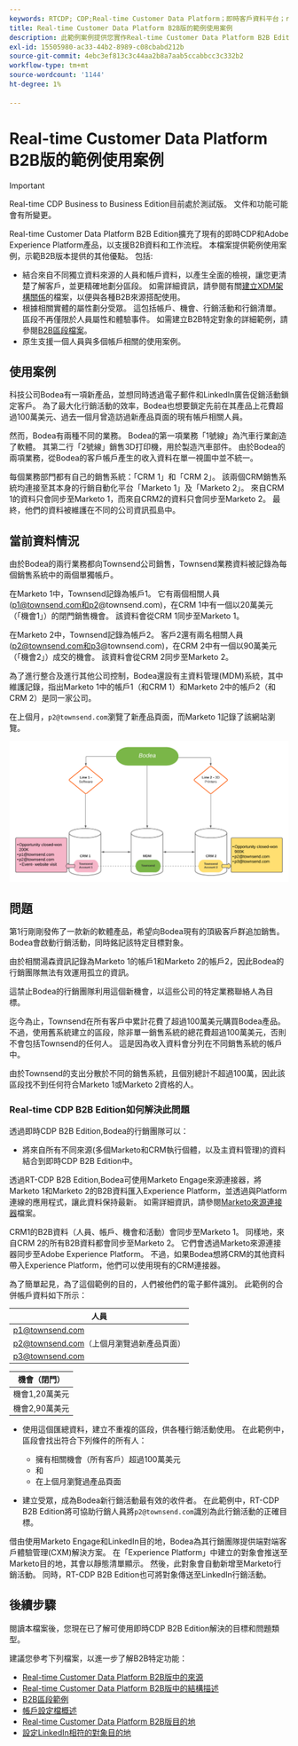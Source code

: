 ```yaml
---
keywords: RTCDP; CDP;Real-time Customer Data Platform；即時客戶資料平台；real time cdp;cdp;rtcdp
title: Real-time Customer Data Platform B2B版的範例使用案例
description: 此範例案例提供您實作Real-time Customer Data Platform B2B Edition的設定範例。
exl-id: 15505980-ac33-44b2-8989-c08cbabd212b
source-git-commit: 4ebc3ef813c3c44aa2b8a7aab5ccabbcc3c332b2
workflow-type: tm+mt
source-wordcount: '1144'
ht-degree: 1%

---
```


# Real-time Customer Data Platform B2B版的範例使用案例

>[!IMPORTANT]
>
>Real-time CDP Business to Business Edition目前處於測試版。 文件和功能可能會有所變更。

Real-time Customer Data Platform B2B Edition擴充了現有的即時CDP和Adobe Experience Platform產品，以支援B2B資料和工作流程。 本檔案提供範例使用案例，示範B2B版本提供的其他優點。 包括:

- 結合來自不同獨立資料來源的人員和帳戶資料，以產生全面的檢視，讓您更清楚了解客戶，並更精確地劃分區段。 如需詳細資訊，請參閱有關[建立XDM架構關係](./schemas/b2b.md)的檔案，以便與各種B2B來源搭配使用。
- 根據相關實體的屬性劃分受眾。 這包括帳戶、機會、行銷活動和行銷清單。 區段不再僅限於人員屬性和體驗事件。 如需建立B2B特定對象的詳細範例，請參閱[B2B區段檔案](./segmentation/b2b.md)。
- 原生支援一個人員與多個帳戶相關的使用案例。

## 使用案例

科技公司Bodea有一項新產品，並想同時透過電子郵件和LinkedIn廣告促銷活動鎖定客戶。 為了最大化行銷活動的效率，Bodea也想要鎖定先前在其產品上花費超過100萬美元、過去一個月曾造訪過新產品頁面的現有帳戶相關人員。

然而，Bodea有兩種不同的業務。 Bodea的第一項業務「1號線」為汽車行業創造了軟體。 其第二行「2號線」銷售3D打印機，用於製造汽車部件。 由於Bodea的兩項業務，從Bodea的客戶帳戶產生的收入資料在單一視圖中並不統一。

每個業務部門都有自己的銷售系統：「CRM 1」和「CRM 2」。 該兩個CRM銷售系統均連接至其本身的行銷自動化平台「Marketo 1」及「Marketo 2」。 來自CRM 1的資料只會同步至Marketo 1，而來自CRM2的資料只會同步至Marketo 2。 最終，他們的資料被維護在不同的公司資訊孤島中。

<!-- ![lines of business diagram](./assets/lines-of-business.png) -->

## 當前資料情況

由於Bodea的兩行業務都向Townsend公司銷售，Townsend業務資料被記錄為每個銷售系統中的兩個單獨帳戶。

在Marketo 1中，Townsend記錄為帳戶1。 它有兩個相關人員(p1@townsend.com和p2@townsend.com)，在CRM 1中有一個以20萬美元（「機會1」）的閉門銷售機會。 該資料會從CRM 1同步至Marketo 1。

在Marketo 2中，Townsend記錄為帳戶2。 客戶2還有兩名相關人員(p2@townsend.com和p3@townsend.com)，在CRM 2中有一個以90萬美元（「機會2」）成交的機會。 該資料會從CRM 2同步至Marketo 2。

為了進行整合及進行其他公司控制，Bodea還設有主資料管理(MDM)系統，其中維護記錄，指出Marketo 1中的帳戶1（和CRM 1）和Marketo 2中的帳戶2（和CRM 2）是同一家公司。

在上個月，`p2@townsend.com`瀏覽了新產品頁面，而Marketo 1記錄了該網站瀏覽。

![帳戶資訊圖表](./assets/account-info.png)

## 問題

第1行剛剛發佈了一款新的軟體產品，希望向Bodea現有的頂級客戶群追加銷售。 Bodea會啟動行銷活動，同時銘記該特定目標對象。

由於相關湯森資訊記錄為Marketo 1的帳戶1和Marketo 2的帳戶2，因此Bodea的行銷團隊無法有效運用孤立的資訊。

這禁止Bodea的行銷團隊利用這個新機會，以這些公司的特定業務聯絡人為目標。

迄今為止，Townsend在所有客戶中累計花費了超過100萬美元購買Bodea產品。 不過，使用舊系統建立的區段，除非單一銷售系統的總花費超過100萬美元，否則不會包括Townsend的任何人。 這是因為收入資料會分列在不同銷售系統的帳戶中。

由於Townsend的支出分散於不同的銷售系統，且個別總計不超過100萬，因此該區段找不到任何符合Marketo 1或Marketo 2資格的人。

### Real-time CDP B2B Edition如何解決此問題

透過即時CDP B2B Edition,Bodea的行銷團隊可以：

- 將來自所有不同來源(多個Marketo和CRM執行個體，以及主資料管理)的資料結合到即時CDP B2B Edition中。

透過RT-CDP B2B Edition,Bodea可使用Marketo Engage來源連接器，將Marketo 1和Marketo 2的B2B資料匯入Experience Platform，並透過與Platform連線的應用程式，讓此資料保持最新。 如需詳細資訊，請參閱[Marketo來源連接器](../sources/connectors/adobe-applications/marketo/marketo.md)檔案。

CRM1的B2B資料（人員、帳戶、機會和活動）會同步至Marketo 1。 同樣地，來自CRM 2的所有B2B資料都會同步至Marketo 2。 它們會透過Marketo來源連接器同步至Adobe Experience Platform。 不過，如果Bodea想將CRM的其他資料帶入Experience Platform，他們可以使用現有的CRM連接器。

為了簡單起見，為了這個範例的目的，人們被他們的電子郵件識別。 此範例的合併帳戶資料如下所示：

| 人員 |
|---|
| p1@townsend.com |
| p2@townsend.com（上個月瀏覽過新產品頁面） |
| p3@townsend.com |

| 機會（閉門） |
|---|
| 機會1,20萬美元 |
| 機會2,90萬美元 |

- 使用這個匯總資料，建立不重複的區段，供各種行銷活動使用。 在此範例中，區段會找出符合下列條件的所有人：

   - 擁有相關機會（所有客戶）超過100萬美元
   - 和
   - 在上個月瀏覽過產品頁面

- 建立受眾，成為Bodea新行銷活動最有效的收件者。 在此範例中，RT-CDP B2B Edition將可協助行銷人員將`p2@townsend.com`識別為此行銷活動的正確目標。

借由使用Marketo Engage和LinkedIn目的地，Bodea為其行銷團隊提供端對端客戶體驗管理(CXM)解決方案。 在「Experience Platform」中建立的對象會推送至Marketo目的地，其會以靜態清單顯示。 然後，此對象會自動新增至Marketo行銷活動。 同時，RT-CDP B2B Edition也可將對象傳送至LinkedIn行銷活動。

## 後續步驟

閱讀本檔案後，您現在已了解可使用即時CDP B2B Edition解決的目標和問題類型。

建議您參考下列檔案，以進一步了解B2B特定功能：

<!-- PLACEHOLDER Link to B2B tutorial required  -->
- [Real-time Customer Data Platform B2B版中的來源](./sources/b2b.md)
- [Real-time Customer Data Platform B2B版中的結構描述](./schemas/b2b.md)
- [B2B區段範例](./segmentation/b2b.md)
- [帳戶設定檔概述](./accounts/account-profile-overview.md)
- [Real-time Customer Data Platform B2B版目的地](./destinations/b2b.md)
- [設定LinkedIn相符的對象目的地](../destinations/catalog/social/linkedin.md)
